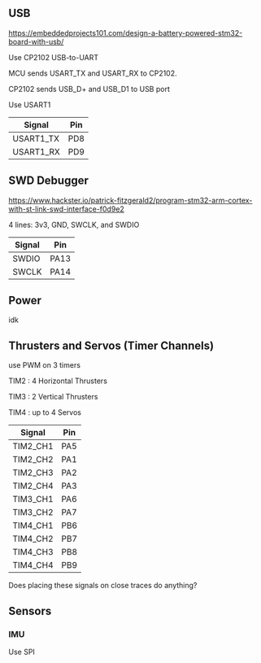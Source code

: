 ## USB
https://embeddedprojects101.com/design-a-battery-powered-stm32-board-with-usb/

Use CP2102 USB-to-UART

MCU sends USART_TX and USART_RX to CP2102.  

CP2102 sends USB_D+ and USB_D1 to USB port

Use USART1  

| Signal    | Pin  |
| --------- | ---- |
| USART1_TX | PD8  |
| USART1_RX | PD9  |

## SWD Debugger
https://www.hackster.io/patrick-fitzgerald2/program-stm32-arm-cortex-with-st-link-swd-interface-f0d9e2

4 lines: 3v3, GND, SWCLK, and SWDIO

| Signal | Pin  |
| ------ | ---- |
| SWDIO  | PA13 |
| SWCLK  | PA14 |


## Power
idk

## Thrusters and Servos (Timer Channels)
use PWM on 3 timers

TIM2 : 4 Horizontal Thrusters

TIM3 : 2 Vertical Thrusters

TIM4 : up to 4 Servos

| Signal   | Pin |
| -------- | --- |
| TIM2_CH1 | PA5 |
| TIM2_CH2 | PA1 |
| TIM2_CH3 | PA2 |
| TIM2_CH4 | PA3 |
| TIM3_CH1 | PA6 |
| TIM3_CH2 | PA7 |
| TIM4_CH1 | PB6 |
| TIM4_CH2 | PB7 |
| TIM4_CH3 | PB8 |
| TIM4_CH4 | PB9 |

Does placing these signals on close traces do anything?

## Sensors
### IMU
Use SPI
